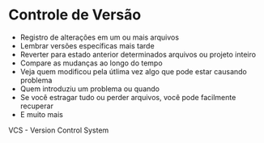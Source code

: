 # Controle de Versão

- Registro de alterações em um ou mais arquivos
- Lembrar versões específicas mais tarde
- Reverter para estado anterior determinados arquivos ou projeto inteiro
- Compare as mudanças ao longo do tempo
- Veja quem modificou pela útlima vez algo que pode estar causando problema
- Quem introduziu um problema ou quando
- Se você estragar tudo ou perder arquivos, você pode facilmente recuperar
- E muito mais

VCS - Version Control System